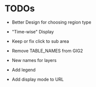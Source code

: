 # TODOs

* Better Design for choosing region type
* "Time-wise" Display
* Keep or fix click to sub area

* Remove TABLE_NAMES from GIG2
* New names for layers
* Add legend
* Add display mode to URL
